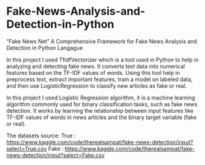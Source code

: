 # Fake-News-Analysis-and-Detection-in-Python
“Fake News Net” A Comprehensive Framework for Fake News Analysis and Detection in Python Langague 

In this project I used TfidfVectorizer which is a tool used in Python to help in analyzing and detecting fake news. 
It converts text data into numerical features based on the TF-IDF values of words. 
Using this tool help in preprocess text, extract important features, train a model on labeled data, and then use LogisticRegression to classify new articles as fake or real.

In this project I used Logistic Regression algorithm, it is a machine learning algorithm commonly used for binary classification tasks, such as fake news detection. 
It works by learning the relationship between input features like TF-IDF values of words in news articles and the binary target variable (fake or real).

The datasets source: 
True : https://www.kaggle.com/code/therealsampat/fake-news-detection/input?select=True.csv
Fake : https://www.kaggle.com/code/therealsampat/fake-news-detection/input?select=Fake.csv 
